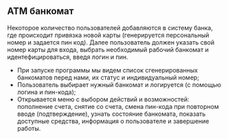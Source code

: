 ## ATM банкомат

Некоторое количество пользователей добавляются в систему банка, где происходит привязка новой карты (генерируется
персональный номер и задается пин код). Далее пользователь должен указать свой номер карты для входа,
выбрать необходимый рабочий банкомат и идентефицироваться, введя логин и пин.

- При запуске программы мы видем список сгенерированных банкоматов перед нами,
их статус и индивидуальный номер;
- Пользователь выбирает нужный банкомат и логируется (с помощью логина и пин-кода);
- Открывается меню с выбором действий и возможностей: пополнение счета, снятие со счета, 
смена пин-кода при повторном вводе (подтверждение), узнать состояние банкомата,
показать доступные средства, информация о пользователе и завершение работы.
